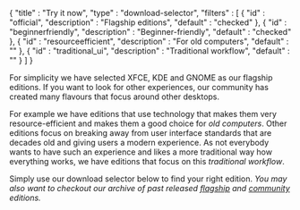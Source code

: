 {
  "title" : "Try it now",
  "type" : "download-selector",
  "filters" : [
  { "id" : "official", "description" : "Flagship editions", "default" : "checked" },
  { "id" : "beginnerfriendly", "description" : "Beginner-friendly", "default" : "checked" },
  { "id" : "resourceefficient", "description" : "For old computers", "default" : "" },
  { "id" : "traditional_ui", "description" : "Traditional workflow", "default" : "" }
  ]
}

For simplicity we have selected XFCE, KDE and GNOME as our flagship editions. If you want to look for other experiences, our community has created many flavours that focus around other desktops.

For example we have editions that use technology that makes them very resource-efficient and makes them a good choice for *old computers*. Other editions focus on breaking away from user interface standards that are decades old and giving users a modern experience. As not everybody wants to have such an experience and likes a more traditional way how everything works, we have editions that focus on this *traditional workflow*.

Simply use our download selector below to find your right edition. *You may also want to checkout our archive of past released [flagship](https://osdn.net/projects/manjaro/storage) and [community](https://osdn.net/projects/manjaro-community/storage) editions.*
